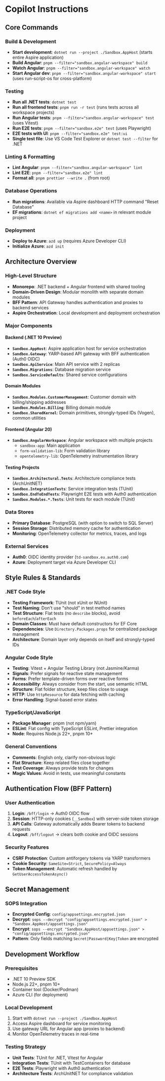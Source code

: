 # Copilot Instructions

## Core Commands

### Build & Development

- **Start development**: `dotnet run --project ./Sandbox.AppHost` (starts entire Aspire application)
- **Build Angular**: `pnpm --filter="sandbox.angular-workspace" build`
- **Watch Angular**: `pnpm --filter="sandbox.angular-workspace" watch`
- **Start Angular dev**: `pnpm --filter="sandbox.angular-workspace" start` (uses run-script-os for cross-platform)

### Testing

- **Run all .NET tests**: `dotnet test`
- **Run all frontend tests**: `pnpm run -r test` (runs tests across all workspace projects)
- **Run Angular tests**: `pnpm --filter="sandbox.angular-workspace" test` (uses Vitest)
- **Run E2E tests**: `pnpm --filter="sandbox.e2e" test` (uses Playwright)
- **E2E tests with UI**: `pnpm --filter="sandbox.e2e" test:ui`
- **Single test file**: Use VS Code Test Explorer or `dotnet test --filter` for .NET

### Linting & Formatting

- **Lint Angular**: `pnpm --filter="sandbox.angular-workspace" lint`
- **Lint E2E**: `pnpm --filter="sandbox.e2e" lint`
- **Format all**: `pnpm prettier --write .` (from root)

### Database Operations

- **Run migrations**: Available via Aspire dashboard HTTP command "Reset Database"
- **EF migrations**: `dotnet ef migrations add <name>` in relevant module project

### Deployment

- **Deploy to Azure**: `azd up` (requires Azure Developer CLI)
- **Initialize Azure**: `azd init`

## Architecture Overview

### High-Level Structure

- **Monorepo**: .NET backend + Angular frontend with shared tooling
- **Domain-Driven Design**: Modular monolith with separate domain modules
- **BFF Pattern**: API Gateway handles authentication and proxies to backend services
- **Aspire Orchestration**: Local development and deployment orchestration

### Major Components

#### Backend (.NET 10 Preview)

- **`Sandbox.AppHost`**: Aspire application host for service orchestration
- **`Sandbox.Gateway`**: YARP-based API gateway with BFF authentication (Auth0 OIDC)
- **`Sandbox.ApiService`**: Main API service with 2 replicas
- **`Sandbox.Migrations`**: Database migration service
- **`Sandbox.ServiceDefaults`**: Shared service configurations

#### Domain Modules

- **`Sandbox.Modules.CustomerManagement`**: Customer domain with billing/shipping addresses
- **`Sandbox.Modules.Billing`**: Billing domain module
- **`Sandbox.SharedKernel`**: Domain primitives, strongly-typed IDs (Vogen), common utilities

#### Frontend (Angular 20)

- **`Sandbox.AngularWorkspace`**: Angular workspace with multiple projects
  - `sandbox-app`: Main application
  - `form-validation-lib`: Form validation library
  - `opentelemetry-lib`: OpenTelemetry instrumentation library

#### Testing Projects

- **`Sandbox.Architectural.Tests`**: Architecture compliance tests (ArchUnitNET)
- **`Sandbox.IntegrationTests`**: Service integration tests (TUnit)
- **`Sandbox.EndToEndTests`**: Playwright E2E tests with Auth0 authentication
- **`Sandbox.Modules.*.Tests`**: Unit tests for each module (TUnit)

### Data Stores

- **Primary Database**: PostgreSQL (with option to switch to SQL Server)
- **Session Storage**: Distributed memory cache for authentication
- **Monitoring**: OpenTelemetry collector for metrics, traces, and logs

### External Services

- **Auth0**: OIDC identity provider (`td-sandbox.eu.auth0.com`)
- **Azure**: Deployment target via Azure Developer CLI

## Style Rules & Standards

### .NET Code Style

- **Testing Framework**: TUnit (not xUnit or NUnit)
- **Test Naming**: Don't use "should" in test method names
- **Test Structure**: Flat tests (no `describe` blocks), avoid `beforeEach`/`afterEach`
- **Domain Classes**: Must have default constructors for EF Core
- **Dependencies**: Use `Directory.Packages.props` for centralized package management
- **Architecture**: Domain layer only depends on itself and strongly-typed IDs

### Angular Code Style

- **Testing**: Vitest + Angular Testing Library (not Jasmine/Karma)
- **Signals**: Prefer signals for reactive state management
- **Forms**: Prefer template-driven forms over reactive forms
- **Accessibility**: Always consider from the start, use semantic HTML
- **Structure**: Flat folder structure, keep files close to usage
- **HTTP**: Use `httpResource` for data fetching with caching
- **Error Handling**: Signal-based error states

### TypeScript/JavaScript

- **Package Manager**: pnpm (not npm/yarn)
- **ESLint**: Flat config with TypeScript ESLint, Prettier integration
- **Node**: Requires Node.js 22+, pnpm 10+

### General Conventions

- **Comments**: English only, clarify non-obvious logic
- **Flat Structure**: Keep related files close together
- **Test Coverage**: Always provide tests for changes
- **Magic Values**: Avoid in tests, use meaningful constants

## Authentication Flow (BFF Pattern)

### User Authentication

1. **Login**: `/bff/login` → Auth0 OIDC flow
2. **Session**: HTTP-only cookies (`__Sandbox`) with server-side token storage
3. **API Calls**: Gateway automatically adds Bearer tokens to backend requests
4. **Logout**: `/bff/logout` → clears both cookie and OIDC sessions

### Security Features

- **CSRF Protection**: Custom antiforgery tokens via YARP transformers
- **Cookie Security**: `SameSite=Strict`, `SecurePolicy=Always`
- **Token Management**: Automatic refresh handled by `GetUserAccessTokenAsync()`

## Secret Management

### SOPS Integration

- **Encrypted Config**: `config/appsettings.encrypted.json`
- **Decrypt**: `sops --decrypt "config/appsettings.encrypted.json" > "Sandbox.AppHost/appsettings.json"`
- **Encrypt**: `sops --encrypt "Sandbox.AppHost/appsettings.json" > "config/appsettings.encrypted.json"`
- **Pattern**: Only fields matching `Secret|Password|Key|Token` are encrypted

## Development Workflow

### Prerequisites

- .NET 10 Preview SDK
- Node.js 22+, pnpm 10+
- Container tool (Docker/Podman)
- Azure CLI (for deployment)

### Local Development

1. Start with `dotnet run --project ./Sandbox.AppHost`
2. Access Aspire dashboard for service monitoring
3. Use gateway URL for Angular app (proxies to backend)
4. Monitor OpenTelemetry traces in real-time

### Testing Strategy

- **Unit Tests**: TUnit for .NET, Vitest for Angular
- **Integration Tests**: TUnit with TestContainers for database
- **E2E Tests**: Playwright with Auth0 authentication
- **Architecture Tests**: ArchUnitNET for compliance validation
